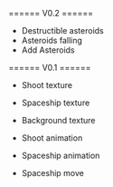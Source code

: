 ====== V0.2 ======
+ Destructible asteroids
+ Asteroids falling
+ Add Asteroids

====== V0.1 ======
+ Shoot texture
+ Spaceship texture
+ Background texture

+ Shoot animation
+ Spaceship animation

+ Spaceship move